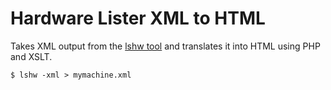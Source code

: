 # Hardware Lister XML to HTML #

Takes XML output from the [lshw tool][1] and translates it into HTML using PHP and XSLT.

    $ lshw -xml > mymachine.xml

[1]: http://ezix.org/project/wiki/HardwareLiSter
